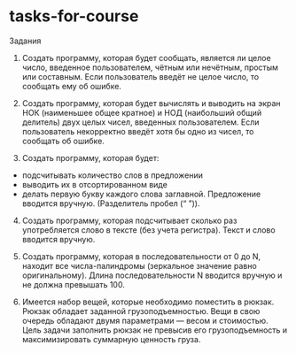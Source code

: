 # tasks-for-course

Задания

1. Создать программу, которая будет сообщать, является ли целое число, введенное пользователем, чётным или нечётным, простым или составным.  Если пользователь введёт не целое число, то сообщать ему об ошибке.

2. Создать программу, которая будет вычислять и выводить на экран НОК (наименьшее общее кратное) и НОД (наибольший общий делитель) двух целых чисел, введенных пользователем. 
Если пользователь некорректно введёт хотя бы одно из чисел, то сообщать об ошибке.

3. Создать программу, которая будет:
- подсчитывать количество слов в предложении
- выводить их в отсортированном виде 
- делать первую букву каждого слова заглавной. 
Предложение вводится вручную. (Разделитель пробел (“ ”)).

4. Создать программу, которая подсчитывает сколько раз употребляется слово в тексте (без учета регистра). 
Текст и слово вводится вручную.

5. Создать программу, которая в последовательности от 0 до N, находит все числа-палиндромы (зеркальное значение равно оригинальному). Длина последовательности N вводится вручную и не должна превышать 100. 

6. Имеется набор вещей, которые необходимо поместить в рюкзак. Рюкзак обладает заданной грузоподъемностью. Вещи в свою очередь обладают двумя параметрами — весом и стоимостью. Цель задачи заполнить рюкзак не превысив его грузоподъемность и максимизировать суммарную ценность груза.
